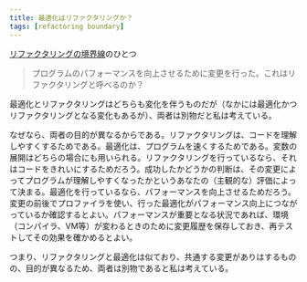 ```yaml
---
title: 最適化はリファクタリングか？
tags: [refactoring boundary]
---
```


[リファクタリングの境界線](/RefactoringBoundary)のひとつ

> プログラムのパフォーマンスを向上させるために変更を行った。これはリファクタリングと呼べるのか？

最適化とリファクタリングはどちらも変化を伴うものだが（なかには最適化かつリファクタリングとなる変化もあるが）、両者は別物だと私は考えている。

なぜなら、両者の目的が異なるからである。リファクタリングは、コードを理解しやすくするためである。最適化は、プログラムを速くするためである。変数の展開はどちらの場合にも用いられる。リファクタリングを行っているなら、それはコードをきれいにするためだろう。成功したかどうかの判断は、その変更によってプログラムが理解しやすくなったかというあなたの（主観的な）評価によって決まる。最適化を行っているなら、パフォーマンスを向上させるためだろう。変更の前後でプロファイラを使い、行った最適化がパフォーマンス向上につながっているか確認するとよい。パフォーマンスが重要となる状況であれば、環境（コンパイラ、VM等）が変わるときのために変更履歴を保存しておき、再テストしてその効果を確かめるとよい。

つまり、リファクタリングと最適化は似ており、共通する変更がありはするものの、目的が異なるため、両者は別物であると私は考えている。
